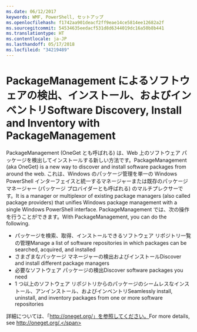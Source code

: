 ```yaml
---
ms.date: 06/12/2017
keywords: WMF, PowerShell, セットアップ
ms.openlocfilehash: f1742aa901deacf2ff9eae14ce5814ee12682a2f
ms.sourcegitcommit: 54534635eedacf531d8d6344019dc16a50b8b441
ms.translationtype: HT
ms.contentlocale: ja-JP
ms.lasthandoff: 05/17/2018
ms.locfileid: "34219489"
---
```

# <a name="software-discovery-install-and-inventory-with-packagemanagement"></a><span data-ttu-id="16b6a-102">PackageManagement によるソフトウェアの検出、インストール、およびインベントリ</span><span class="sxs-lookup"><span data-stu-id="16b6a-102">Software Discovery, Install and Inventory with PackageManagement</span></span>

<span data-ttu-id="16b6a-103">PackageManagement (OneGet とも呼ばれる) は、Web 上のソフトウェア パッケージを検出してインストールする新しい方法です。</span><span class="sxs-lookup"><span data-stu-id="16b6a-103">PackageManagement (aka OneGet) is a new way to discover and install software packages from around the web.</span></span> <span data-ttu-id="16b6a-104">これは、Windows のパッケージ管理を単一の Windows PowerShell インターフェイスと統一するマネージャーまたは既存のパッケージ マネージャー (パッケージ プロバイダーとも呼ばれる) のマルチプレクサーです。</span><span class="sxs-lookup"><span data-stu-id="16b6a-104">It is a manager or multiplexor of existing package managers (also called package providers) that unifies Windows package management with a single Windows PowerShell interface.</span></span> <span data-ttu-id="16b6a-105">PackageManagement では、次の操作を行うことができます。</span><span class="sxs-lookup"><span data-stu-id="16b6a-105">With PackageManagement, you can do the following.</span></span>

-   <span data-ttu-id="16b6a-106">パッケージを検索、取得、インストールできるソフトウェア リポジトリ一覧の管理</span><span class="sxs-lookup"><span data-stu-id="16b6a-106">Manage a list of software repositories in which packages can be searched, acquired, and installed</span></span>
-   <span data-ttu-id="16b6a-107">さまざまなパッケージ マネージャーの検出およびインストール</span><span class="sxs-lookup"><span data-stu-id="16b6a-107">Discover and install different package managers</span></span>
-   <span data-ttu-id="16b6a-108">必要なソフトウェア パッケージの検出</span><span class="sxs-lookup"><span data-stu-id="16b6a-108">Discover software packages you need</span></span>
-   <span data-ttu-id="16b6a-109">1 つ以上のソフトウェア リポジトリからのパッケージのシームレスなインストール、アンインストール、およびインベントリ</span><span class="sxs-lookup"><span data-stu-id="16b6a-109">Seamlessly install, uninstall, and inventory packages from one or more software repositories</span></span>

<span data-ttu-id="16b6a-110">詳細については、「http://oneget.org/」を参照してください。</span><span class="sxs-lookup"><span data-stu-id="16b6a-110">For more details, see http://oneget.org/.</span></span>
